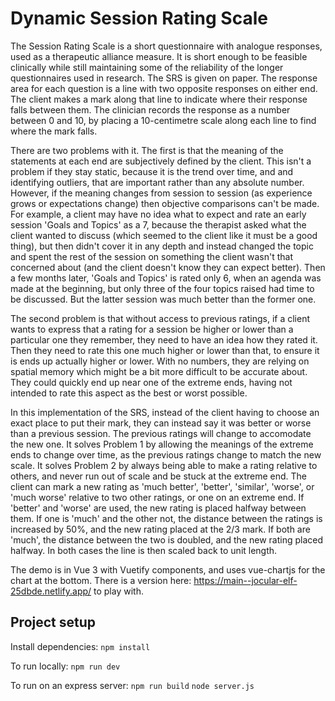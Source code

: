 # Dynamic Session Rating Scale

The Session Rating Scale is a short questionnaire with analogue responses, used as a therapeutic alliance measure. It is short enough to be feasible clinically while still maintaining some of the reliability of the longer questionnaires used in research. The SRS is given on paper. The response area for each question is a line with two opposite responses on either end. The client makes a mark along that line to indicate where their response falls between them. The clinician records the response as a number between 0 and 10, by placing a 10-centimetre scale along each line to find where the mark falls.

There are two problems with it. The first is that the meaning of the statements at each end are subjectively defined by the client. This isn't a problem if they stay static, because it is the trend over time, and and identifying outliers, that are important rather than any absolute number. However, if the meaning changes from session to session (as experience grows or expectations change) then objective comparisons can't be made. For example, a client may have no idea what to expect and rate an early session 'Goals and Topics' as a 7, because the therapist asked what the client wanted to discuss (which seemed to the client like it must be a good thing), but then didn't cover it in any depth and instead changed the topic and spent the rest of the session on something the client wasn't that concerned about (and the client doesn't know they can expect better). Then a few months later, 'Goals and Topics' is rated only 6, when an agenda was made at the beginning, but only three of the four topics raised had time to be discussed. But the latter session was much better than the former one. 

The second problem is that without access to previous ratings, if a client wants to express that a rating for a session be higher or lower than a particular one they remember, they need to have an idea how they rated it. Then they need to rate this one much higher or lower than that, to ensure it is ends up actually higher or lower. With no numbers, they are relying on spatial memory which might be a bit more difficult to be accurate about. They could quickly end up near one of the extreme ends, having not intended to rate this aspect as the best or worst possible.

In this implementation of the SRS, instead of the client having to choose an exact place to put their mark, they can instead say it was better or worse than a previous session. The previous ratings will change to accomodate the new one. It solves Problem 1 by allowing the meanings of the extreme ends to change over time, as the previous ratings change to match the new scale. It solves Problem 2 by always being able to make a rating relative to others, and never run out of scale and be stuck at the extreme end. The client can mark a new rating as 'much better', 'better', 'similar', 'worse', or 'much worse' relative to two other ratings, or one on an extreme end. If 'better' and 'worse' are used, the new rating is placed halfway between them. If one is 'much' and the other not, the distance between the ratings is increased by 50%, and the new rating placed at the 2/3 mark. If both are 'much', the distance between the two is doubled, and the new rating placed halfway. In both cases the line is then scaled back to unit length.

The demo is in Vue 3 with Vuetify components, and uses vue-chartjs for the chart at the bottom. There is a version here: https://main--jocular-elf-25dbde.netlify.app/ to play with.

## Project setup

Install dependencies:
```npm install```

To run locally:
```npm run dev```

To run on an express server:
```npm run build```
```node server.js```
